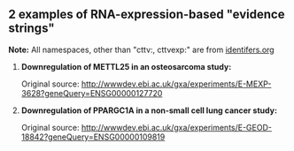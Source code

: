 ## 2 examples of RNA-expression-based "evidence strings"

**Note:** All namespaces, other than "cttv:, cttvexp:" are from [identifers.org](http://identifiers.org/)

1. **Downregulation of METTL25 in an osteosarcoma study:**
	
    Original source: http://wwwdev.ebi.ac.uk/gxa/experiments/E-MEXP-3628?geneQuery=ENSG00000127720
	
1. **Downregulation of PPARGC1A in a non-small cell lung cancer study:**
	
    Original source: http://wwwdev.ebi.ac.uk/gxa/experiments/E-GEOD-18842?geneQuery=ENSG00000109819